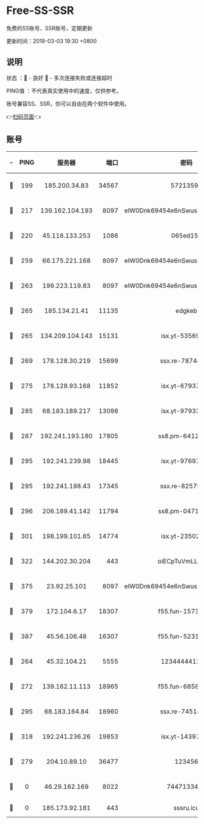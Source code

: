 # Free-SS-SSR

免费的SS账号、SSR账号，定期更新

更新时间：2019-03-03 19:30 +0800

## 说明

状态     ：🙂 - 良好 🙁 - 多次连接失败或连接超时

PING值   ：不代表真实使用中的速度，仅供参考。

账号兼容SS、SSR，你可以自由在两个软件中使用。

👉[扫码页面](https://liesauer.github.io/free-ss-ssr.github.io/)👈

## 账号

|-|PING|服务器|端口|密码|加密方式|区域|
|:----:|:----:|:-----:|-----:|:----:|:----:|:----:|
|🙂|199|185.200.34.83|34567|57213592|aes-256-cfb|US|
|🙂|217|139.162.104.193|8097|eIW0Dnk69454e6nSwuspv9DmS201tQ0D|aes-256-cfb|JP|
|🙂|220|45.118.133.253|1086|065ed15a|aes-256-cfb|SG|
|🙂|259|66.175.221.168|8097|eIW0Dnk69454e6nSwuspv9DmS201tQ0D|aes-256-cfb|US|
|🙂|263|199.223.119.83|8097|eIW0Dnk69454e6nSwuspv9DmS201tQ0D|aes-256-cfb|US|
|🙂|265|185.134.21.41|11135|edgkeb|aes-256-cfb|GB|
|🙂|265|134.209.104.143|15131|isx.yt-53569932|aes-256-cfb|SG|
|🙂|269|178.128.30.219|15699|ssx.re-78744964|aes-256-cfb|SG|
|🙂|275|178.128.93.168|11852|isx.yt-67937550|aes-256-cfb|SG|
|🙂|285|68.183.189.217|13098|isx.yt-97933263|aes-256-cfb|SG|
|🙂|287|192.241.193.180|17805|ss8.pm-64125416|aes-256-cfb|US|
|🙂|295|192.241.239.98|18445|isx.yt-97697625|aes-256-cfb|US|
|🙂|295|192.241.198.43|17345|ssx.re-82579728|aes-256-cfb|US|
|🙂|296|206.189.41.142|11794|ss8.pm-04714048|aes-256-cfb|SG|
|🙂|301|198.199.101.65|14774|isx.yt-23502068|aes-256-cfb|US|
|🙂|322|144.202.30.204|443|oiECpTuVmLLxk4Ts|aes-256-cfb|US|
|🙂|375|23.92.25.101|8097|eIW0Dnk69454e6nSwuspv9DmS201tQ0D|aes-256-cfb|US|
|🙂|379|172.104.6.17|18307|f55.fun-15739301|aes-256-cfb|US|
|🙂|387|45.56.106.48|16307|f55.fun-52314047|aes-256-cfb|US|
|🙂|264|45.32.104.21|5555|1234444411111|aes-256-cfb|SG|
|🙂|272|139.162.11.113|18965|f55.fun-68582887|aes-256-cfb|SG|
|🙂|295|68.183.164.84|18960|ssx.re-74518385|aes-256-cfb|US|
|🙂|318|192.241.236.26|19853|isx.yt-14397155|aes-256-cfb|US|
|🙁|279|204.10.89.10|36477|123456|aes-256-cfb|US|
|🙁|0|46.29.162.169|8022|7447133485|aes-256-cfb|RU|
|🙁|0|185.173.92.181|443|sssru.icu|rc4-md5|RU|

